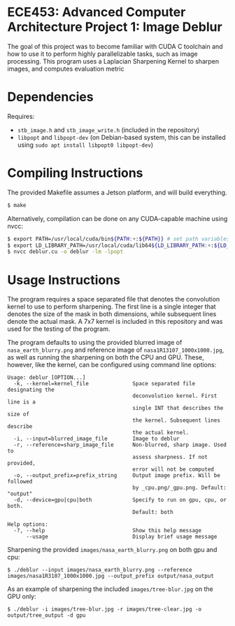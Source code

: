 # ECE453: Advanced Computer Architecture Project 1: Image Deblur

The goal of this project was to become familiar with CUDA C toolchain and how to use it to perform highly parallelizable tasks, such as image processing. This program uses a Laplacian Sharpening Kernel to sharpen images, and computes evaluation metric

# Dependencies

Requires:
 
 + `stb_image.h` and `stb_image_write.h` (included in the repository)
 + `libpopt` and `libpopt-dev` (on Debian-based system, this can be installed using `sudo apt install libpopt0 libpopt-dev`)
 

# Compiling Instructions

The provided Makefile assumes a Jetson platform, and will build everything.

```bash
$ make
```

Alternatively, compilation can be done on any CUDA-capable machine using nvcc:

```bash
$ export PATH=/usr/local/cuda/bin${PATH:+:${PATH}} # set path variables, if not already
$ export LD_LIBRARY_PATH=/usr/local/cuda/lib64${LD_LIBRARY_PATH:+:${LD_LIBRARY_PATH}} # set path variables, if not already
$ nvcc deblur.cu -o deblur -lm -lpopt
```

# Usage Instructions

The program requires a space separated file that denotes the convolution kernel to use to perform sharpening. The first line is a single integer that denotes the size of the mask in both dimensions, while subsequent lines denote the actual mask. A 7x7 kernel is included in this repository and was used for the testing of the program.

The program defaults to using the provided blurred image of `nasa_earth_blurry.png` and reference image of `nasa1R13107_1000x1000.jpg`, as well as running the sharpening on both the CPU and GPU. These, however, like the kernel, can be configured using command line options:

```
Usage: deblur [OPTION...]
  -k, --kernel=kernel_file              Space separated file designating the
                                        deconvolution kernel. First line is a
                                        single INT that describes the size of
                                        the kernel. Subsequent lines describe
                                        the actual kernel.
  -i, --input=blurred_image_file        Image to deblur
  -r, --reference=sharp_image_file      Non-blurred, sharp image. Used to
                                        assess sharpness. If not provided,
                                        error will not be computed
  -o, --output_prefix=prefix_string     Output image prefix. Will be followed
                                        by _cpu.png/_gpu.png. Default: "output"
  -d, --device=gpu|cpu|both             Specify to run on gpu, cpu, or both.
                                        Default: both

Help options:
  -?, --help                            Show this help message
      --usage                           Display brief usage message

```

Sharpening the provided `images/nasa_earth_blurry.png` on both gpu and cpu:

```
$ ./deblur --input images/nasa_earth_blurry.png --reference images/nasa1R3107_1000x1000.jpg --output_prefix output/nasa_output
```

As an example of sharpening the included `images/tree-blur.jpg` on the GPU only:

```
$ ./deblur -i images/tree-blur.jpg -r images/tree-clear.jpg -o output/tree_output -d gpu
```